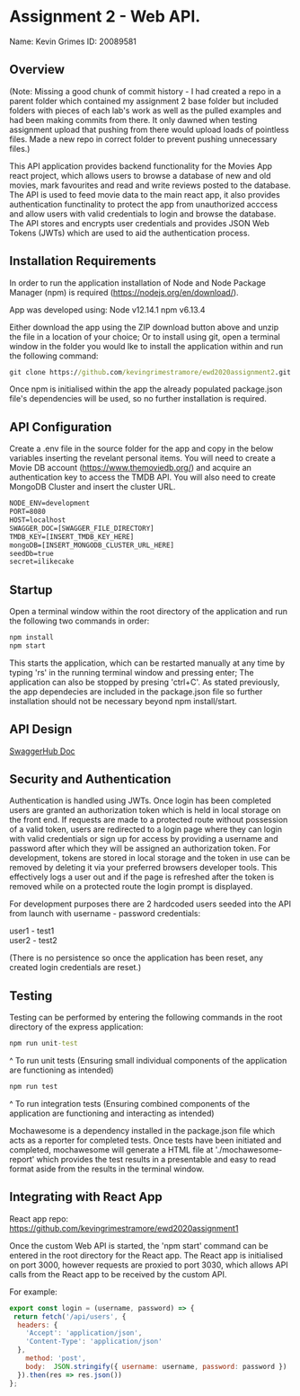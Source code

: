 # Assignment 2 - Web API.

Name: Kevin Grimes
ID: 20089581

## Overview

(Note: Missing a good chunk of commit history - I had created a repo in a parent folder which contained my assignment 2 base folder but included folders with pieces of each lab's work as well as the pulled examples and had been making commits from there. It only dawned when testing assignment upload that pushing from there would upload loads of pointless files. Made a new repo in correct folder to prevent pushing unnecessary files.)

This API application provides backend functionality for the Movies App react project, which allows users to browse a database of new and old movies, mark favourites and read and write reviews posted to the database. The API is used to feed movie data to the main react app, it also provides authentication functinality to protect the app from unauthorized acccess and allow users with valid credentials to login and browse the database. The API stores and encrypts user credentials and provides JSON Web Tokens (JWTs) which are used to aid the authentication process. 

## Installation Requirements

In order to run the application installation of Node and Node Package Manager (npm) is required (https://nodejs.org/en/download/).

App was developed using:
Node v12.14.1
npm  v6.13.4

Either download the app using the ZIP download button above and unzip the file in a location of your choice; Or to install using git, open a terminal window in the folder you would lke to install the application within and run the following command:

```bat
git clone https://github.com/kevingrimestramore/ewd2020assignment2.git
```
Once npm is initialised within the app the already populated package.json file's dependencies will be used, so no further installation is required.

## API Configuration
Create a .env file in the source folder for the app and copy in the below variables inserting the revelant personal items. You will need to create a Movie DB account (https://www.themoviedb.org/) and acquire an authentication key to access the TMDB API. You will also need to create  MongoDB Cluster and insert the cluster URL.

```bat
NODE_ENV=development
PORT=8080
HOST=localhost
SWAGGER_DOC=[SWAGGER_FILE_DIRECTORY]
TMDB_KEY=[INSERT_TMDB_KEY_HERE]
mongoDB=[INSERT_MONGODB_CLUSTER_URL_HERE]
seedDb=true
secret=ilikecake
```

## Startup
Open a terminal window within the root directory of the application and run the following two commands in order:

```bat
npm install
npm start
```
This starts the application, which can be restarted manually at any time by typing 'rs' in the running terminal window and pressing enter; The application can also be stopped by presing 'ctrl+C'.
As stated previously, the app dependecies are included in the package.json file so further installation should not be necessary beyond npm install/start.

## API Design
[SwaggerHub Doc](https://app.swaggerhub.com/apis/kevingrimestramore/Movie/initial)

## Security and Authentication
Authentication is handled using JWTs. Once login has been completed users are granted an authorization token which is held in local storage on the front end. If requests are made to a protected route without possession of a valid token, users are redirected to a login page where they can login with valid credentials or sign up for access by providing a username and password after which they will be assigned an authorization token. For development, tokens are stored in local storage and the token in use can be removed by deleting it via your preferred browsers developer tools. This effectively logs a user out and if the page is refreshed after the token is removed while on a protected route the login prompt is displayed.

For development purposes there are 2 hardcoded users seeded into the API from launch with username - password credentials:

user1 - test1 <br>
user2 - test2

(There is no persistence so once the application has been reset, any created login credentials are reset.)

## Testing
Testing can be performed by entering the following commands in the root directory of the express application:

```bat
npm run unit-test
```
^ To run unit tests (Ensuring small individual components of the application are functioning as intended)

```bat
npm run test
```
^ To run integration tests (Ensuring combined components of the application are functioning and interacting as intended)

Mochawesome is a dependency installed in the package.json file which acts as a reporter for completed tests. Once tests have been initiated and completed, mochawesome will generate a HTML file at './mochawesome-report' which provides the test results in a presentable and easy to read format aside from the results in the terminal window.

## Integrating with React App

React app repo: https://github.com/kevingrimestramore/ewd2020assignment1

Once the custom Web API is started, the 'npm start' command can be entered in the root directory for the React app. The React app is initialised on port 3000, however requests are proxied to port 3030, which allows API calls from the React app to be received by the custom API.

For example: 

~~~Javascript
export const login = (username, password) => {
 return fetch('/api/users', {
  headers: {
    'Accept': 'application/json',
    'Content-Type': 'application/json'
  },
    method: 'post',
    body:  JSON.stringify({ username: username, password: password })
  }).then(res => res.json())
};
~~~
